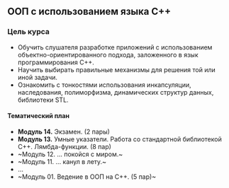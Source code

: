## ООП с использованием языка C++

### Цель курса
* Обучить слушателя разработке приложений с использованием объектно-ориентированного подхода, заложенного в язык программирования С++.
* Научить выбирать правильные механизмы для решения той или иной задачи.
* Ознакомить с тонкостями использования инкапсуляции, наследования, полиморфизма, динамических структур данных, библиотеки STL.

#### Тематический план

* **Модуль 14.** Экзамен. (2 пары) 
* **Модуль 13.** Умные указатели. Работа со стандартной библиотекой C++. Лямбда-функции. (8 пар)
* ~Модуль 12. ... покойся с миром.~
* ~Модуль 11. ... канул в лету.~
* ...
* ~Модуль 01. Ведение в ООП на С++. (5 пар)~
